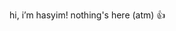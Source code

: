 hi, i’m hasyim!
nothing's here (atm) 👍

<!---
h4syimm/h4syimm is a ✨ special ✨ repository because its `README.md` (this file) appears on your GitHub profile.
You can click the Preview link to take a look at your changes.
--->
